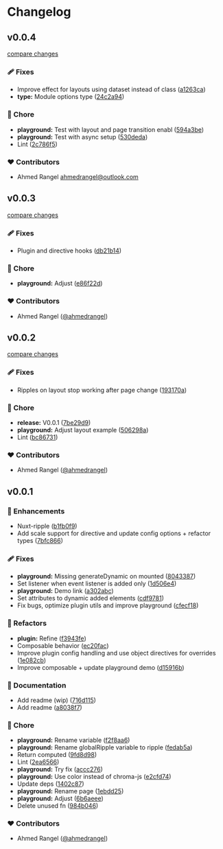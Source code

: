 # Changelog


## v0.0.4

[compare changes](https://github.com/ahmedrangel/nuxt-ripple/compare/v0.0.3...v0.0.4)

### 🩹 Fixes

- Improve effect for layouts using dataset instead of class ([a1263ca](https://github.com/ahmedrangel/nuxt-ripple/commit/a1263ca))
- **type:** Module options type ([24c2a94](https://github.com/ahmedrangel/nuxt-ripple/commit/24c2a94))

### 🏡 Chore

- **playground:** Test with layout and page transition enabl ([594a3be](https://github.com/ahmedrangel/nuxt-ripple/commit/594a3be))
- **playground:** Test with async setup ([530deda](https://github.com/ahmedrangel/nuxt-ripple/commit/530deda))
- Lint ([2c786f5](https://github.com/ahmedrangel/nuxt-ripple/commit/2c786f5))

### ❤️ Contributors

- Ahmed Rangel <ahmedrangel@outlook.com>

## v0.0.3

[compare changes](https://github.com/ahmedrangel/nuxt-ripple/compare/v0.0.2...v0.0.3)

### 🩹 Fixes

- Plugin and directive hooks ([db21b14](https://github.com/ahmedrangel/nuxt-ripple/commit/db21b14))

### 🏡 Chore

- **playground:** Adjust ([e86f22d](https://github.com/ahmedrangel/nuxt-ripple/commit/e86f22d))

### ❤️ Contributors

- Ahmed Rangel ([@ahmedrangel](http://github.com/ahmedrangel))

## v0.0.2

[compare changes](https://github.com/ahmedrangel/nuxt-ripple/compare/v0.0.1...v0.0.2)

### 🩹 Fixes

- Ripples on layout stop working after page change ([193170a](https://github.com/ahmedrangel/nuxt-ripple/commit/193170a))

### 🏡 Chore

- **release:** V0.0.1 ([7be29d9](https://github.com/ahmedrangel/nuxt-ripple/commit/7be29d9))
- **playground:** Adjust layout example ([506298a](https://github.com/ahmedrangel/nuxt-ripple/commit/506298a))
- Lint ([bc86731](https://github.com/ahmedrangel/nuxt-ripple/commit/bc86731))

### ❤️ Contributors

- Ahmed Rangel ([@ahmedrangel](http://github.com/ahmedrangel))

## v0.0.1


### 🚀 Enhancements

- Nuxt-ripple ([b1fb0f9](https://github.com/ahmedrangel/nuxt-ripple/commit/b1fb0f9))
- Add scale support for directive and update config options + refactor types ([7bfc866](https://github.com/ahmedrangel/nuxt-ripple/commit/7bfc866))

### 🩹 Fixes

- **playground:** Missing generateDynamic on mounted ([8043387](https://github.com/ahmedrangel/nuxt-ripple/commit/8043387))
- Set listener when event listener is added only ([1d506e4](https://github.com/ahmedrangel/nuxt-ripple/commit/1d506e4))
- **playground:** Demo link ([a302abc](https://github.com/ahmedrangel/nuxt-ripple/commit/a302abc))
- Set attributes to dynamic added elements ([cdf9781](https://github.com/ahmedrangel/nuxt-ripple/commit/cdf9781))
- Fix bugs, optimize plugin utils and improve playground ([cfecf18](https://github.com/ahmedrangel/nuxt-ripple/commit/cfecf18))

### 💅 Refactors

- **plugin:** Refine ([f3943fe](https://github.com/ahmedrangel/nuxt-ripple/commit/f3943fe))
- Composable behavior ([ec20fac](https://github.com/ahmedrangel/nuxt-ripple/commit/ec20fac))
- Improve plugin config handling and use object directives for overrides ([1e082cb](https://github.com/ahmedrangel/nuxt-ripple/commit/1e082cb))
- Improve composable + update playground demo ([d15916b](https://github.com/ahmedrangel/nuxt-ripple/commit/d15916b))

### 📖 Documentation

- Add readme (wip) ([716d115](https://github.com/ahmedrangel/nuxt-ripple/commit/716d115))
- Add readme ([a8038f7](https://github.com/ahmedrangel/nuxt-ripple/commit/a8038f7))

### 🏡 Chore

- **playground:** Rename variable ([f2f8aa6](https://github.com/ahmedrangel/nuxt-ripple/commit/f2f8aa6))
- **playground:** Rename globalRipple variable to ripple ([fedab5a](https://github.com/ahmedrangel/nuxt-ripple/commit/fedab5a))
- Return computed ([9fd8d98](https://github.com/ahmedrangel/nuxt-ripple/commit/9fd8d98))
- Lint ([2ea6566](https://github.com/ahmedrangel/nuxt-ripple/commit/2ea6566))
- **playground:** Try fix ([accc276](https://github.com/ahmedrangel/nuxt-ripple/commit/accc276))
- **playground:** Use color instead of chroma-js ([e2cfd74](https://github.com/ahmedrangel/nuxt-ripple/commit/e2cfd74))
- Update deps ([1402c87](https://github.com/ahmedrangel/nuxt-ripple/commit/1402c87))
- **playground:** Rename page ([1ebdd25](https://github.com/ahmedrangel/nuxt-ripple/commit/1ebdd25))
- **playground:** Adjust ([6b6aeee](https://github.com/ahmedrangel/nuxt-ripple/commit/6b6aeee))
- Delete unused fn ([984b046](https://github.com/ahmedrangel/nuxt-ripple/commit/984b046))

### ❤️ Contributors

- Ahmed Rangel ([@ahmedrangel](http://github.com/ahmedrangel))

